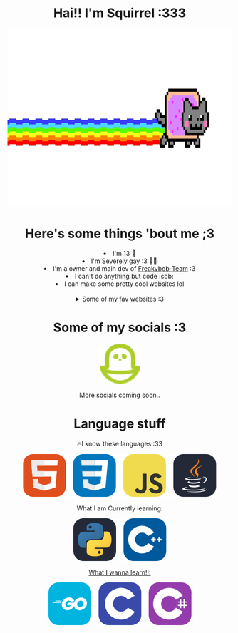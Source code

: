 
<h1 align=center>Hai!! I'm Squirrel :333</h1>
<p align=center>
<img width='auto' height='400' src="assets/nyan-cat.gif">
</p>
<h1 align=center>Here's some things 'bout me ;3</h1>
  <li align=center>I'm 13 🥖</li>
  <li align=center>I'm Severely gay :3 🏳️‍🌈</li>
  <li align=center>I'm a owner and main dev of <a href='https://github.com/Freakybob-Team'>Freakybob-Team</a> :3</li>
  <li align=center>I can't do anything but code :sob:</li>
  <li align=center>I can make some pretty cool websites lol</li>
  <br>
  <details align=center>
<summary>Some of my fav websites :3</summary>
<br>
<a href="https://freakybob.site"><img src="https://freakybob.site/images/FreakybobDOTsite.png" width="70"></a>
<a href="https://blog.freakybob.site"><img src="https://freakybob.site/images/freakyblog.png" width="70"></a>
<a href="https://freakybrowse.freakybob.site"><img src="https://freakybrowse.freakybob.site/icons/icon.png" width="70"></a>
</details>
<h1 align=center>Some of my socials :3</h1>
<p align=center>
<a href="https://pikidiary.lol/@squirrel"><img height='90' src="assets/icons/piki.png"/></a>
  
<p align=center>More socials coming soon..</p>
 


<h1 align=center>Language stuff</h1>
<p align=center>🔥I know these languages :33</p>

<p align=center>
<img src="assets/languages/top_bar.svg">
</p>

<p align=center>What I am Currently learning:</p>

<p align=center>
<img src="assets/languages/2nd_bar.svg"><a href="https://pikidiary.lol/@squirrel">
</p>


<p align=center>What I wanna learn!!:</p>

<p align=center>
<img src="assets/languages/3rd_bar.svg">
</p>
